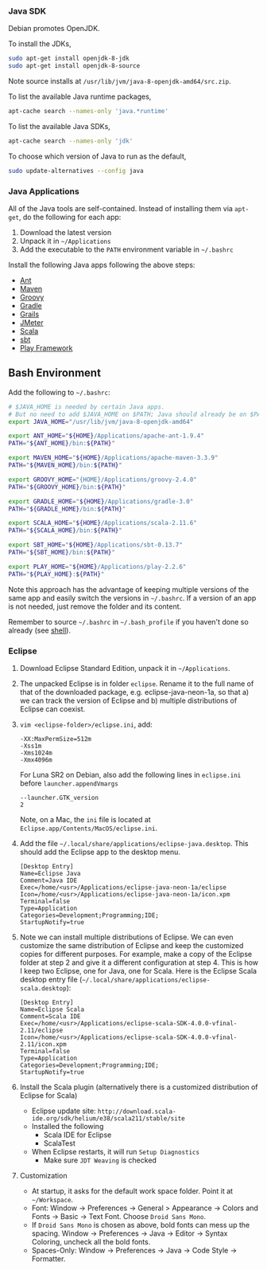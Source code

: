 ### Java SDK

Debian promotes OpenJDK.

To install the JDKs,
```bash
sudo apt-get install openjdk-8-jdk
sudo apt-get install openjdk-8-source
```

Note source installs at `/usr/lib/jvm/java-8-openjdk-amd64/src.zip`.

To list the available Java runtime packages,
```bash
apt-cache search --names-only 'java.*runtime'
```

To list the available Java SDKs,
```bash
apt-cache search --names-only 'jdk'
```

To choose which version of Java to run as the default,
```bash
sudo update-alternatives --config java
```

### Java Applications

All of the Java tools are self-contained. Instead of installing them via `apt-get`, do the following for each app:

1. Download the latest version
2. Unpack it in `~/Applications`
3. Add the executable to the `PATH` environment variable in `~/.bashrc`

Install the following Java apps following the above steps:

* [Ant](http://www.google.com/search?q=apache+ant+download)
* [Maven](http://www.google.com/search?q=apache+maven+download)
* [Groovy](http://www.google.com/search?q=groovy+download)
* [Gradle](http://www.google.com/search?q=gradle+download)
* [Grails](http://www.google.com/search?q=grails+download)
* [JMeter](http://www.google.com/search?q=apache+jmeter+download)
* [Scala](http://www.google.com/search?q=scala+download)
* [sbt](http://www.google.com/search?q=sbt+download)
* [Play Framework](http://www.google.com/search?q=play+framework+download)

## Bash Environment

Add the following to `~/.bashrc`:

```bash
# $JAVA_HOME is needed by certain Java apps.
# But no need to add $JAVA_HOME on $PATH; Java should already be on $PATH
export JAVA_HOME="/usr/lib/jvm/java-8-openjdk-amd64"

export ANT_HOME="${HOME}/Applications/apache-ant-1.9.4"
PATH="${ANT_HOME}/bin:${PATH}"

export MAVEN_HOME="${HOME}/Applications/apache-maven-3.3.9"
PATH="${MAVEN_HOME}/bin:${PATH}"

export GROOVY_HOME="{HOME}/Applications/groovy-2.4.0"
PATH="${GROOVY_HOME}/bin:${PATH}"

export GRADLE_HOME="${HOME}/Applications/gradle-3.0"
PATH="${GRADLE_HOME}/bin:${PATH}"

export SCALA_HOME="${HOME}/Applications/scala-2.11.6"
PATH="${SCALA_HOME}/bin:${PATH}"

export SBT_HOME="${HOME}/Applications/sbt-0.13.7"
PATH="${SBT_HOME}/bin:${PATH}"

export PLAY_HOME="${HOME}/Applications/play-2.2.6"
PATH="${PLAY_HOME}:${PATH}"
```

Note this approach has the advantage of keeping multiple versions of the same app and easily switch the versions in `~/.bashrc`. If a version of an app is not needed, just remove the folder and its content.

Remember to source `~/.bashrc` in `~/.bash_profile` if you haven't done so already (see [shell](0503-terminal.md)).

### Eclipse

1. Download Eclipse Standard Edition, unpack it in `~/Applications`.

2. The unpacked Eclipse is in folder `eclipse`. Rename it to the full name of that of the downloaded package, e.g. eclipse-java-neon-1a, so that a) we can track the version of Eclipse and b) multiple distributions of Eclipse can coexist.

3. `vim <eclipse-folder>/eclipse.ini`, add:

    ```
    -XX:MaxPermSize=512m
    -Xss1m
    -Xms1024m
    -Xmx4096m
    ```
    
    For Luna SR2 on Debian, also add the following lines in `eclipse.ini` before `launcher.appendVmargs`

    ```
    --launcher.GTK_version
    2
    ```
    
    Note, on a Mac, the `ini` file is located at `Eclipse.app/Contents/MacOS/eclipse.ini`.

4. Add the file `~/.local/share/applications/eclipse-java.desktop`. This should add the Eclipse app to the desktop menu.

    ```
    [Desktop Entry]
    Name=Eclipse Java
    Comment=Java IDE
    Exec=/home/<usr>/Applications/eclipse-java-neon-1a/eclipse
    Icon=/home/<usr>/Applications/eclipse-java-neon-1a/icon.xpm
    Terminal=false
    Type=Application
    Categories=Development;Programming;IDE;
    StartupNotify=true
    ```

5. Note we can install multiple distributions of Eclipse. We can even customize the same distribution of Eclipse and keep the customized copies for different purposes. For example, make a copy of the Eclipse folder at step 2 and give it a different configuration at step 4. This is how I keep two Eclipse, one for Java, one for Scala. Here is the Eclipse Scala desktop entry file (`~/.local/share/applications/eclipse-scala.desktop`):

    ```
    [Desktop Entry]
    Name=Eclipse Scala
    Comment=Scala IDE
    Exec=/home/<usr>/Applications/eclipse-scala-SDK-4.0.0-vfinal-2.11/eclipse
    Icon=/home/<usr>/Applications/eclipse-scala-SDK-4.0.0-vfinal-2.11/icon.xpm
    Terminal=false
    Type=Application
    Categories=Development;Programming;IDE;
    StartupNotify=true
    ```

6. Install the Scala plugin (alternatively there is a customized distribution of Eclipse for Scala)
    * Eclipse update site: `http://download.scala-ide.org/sdk/helium/e38/scala211/stable/site`
    * Installed the following
        * Scala IDE for Eclipse
        * ScalaTest
    * When Eclipse restarts, it will run `Setup Diagnostics`
        * Make sure `JDT Weaving` is checked

7. Customization
    * At startup, it asks for the default work space folder. Point it at `~/Workspace`.
    * Font: Window -> Preferences -> General > Appearance -> Colors and Fonts -> Basic -> Text Font. Choose `Droid Sans Mono`.
    * If `Droid Sans Mono` is chosen as above, bold fonts can mess up the spacing. Window -> Preferences -> Java -> Editor -> Syntax Coloring, uncheck all the bold fonts.
    * Spaces-Only: Window -> Preferences -> Java -> Code Style -> Formatter.
